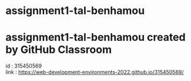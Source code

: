 # assignment1-tal-benhamou
# assignment1-tal-benhamou created by GitHub Classroom
id : 315450569
<br/>
link : https://web-development-environments-2022.github.io/315450569/
